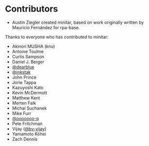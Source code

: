 # Contributors

- Austin Ziegler created minitar, based on work originally written by Mauricio
  Fernández for rpa-base.

Thanks to everyone who has contributed to minitar:

- Akinori MUSHA (knu)
- Antoine Toulme
- Curtis Sampson
- Daniel J. Berger
- [@dearblue](https://github.com/dearblue)
- [@inkstak](https://github.com/inkstak)
- John Prince
- Jorie Tappa
- Kazuyoshi Kato
- Kevin McDermott
- Matthew Kent
- Merten Falk
- Michal Suchanek
- Mike Furr
- [@ooooooo-q](https://github.com/ooooooo-q)
- Pete Fritchman
- Vijay ([@bv-vijay](https://github.com/bv-vijay))
- Yamamoto Kōhei
- Zach Dennis
